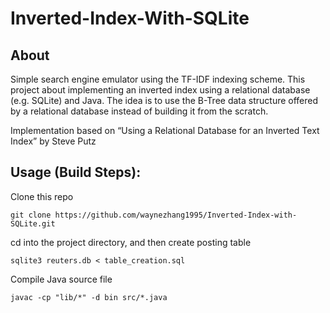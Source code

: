 # Inverted-Index-With-SQLite

## About
Simple search engine emulator using the TF-IDF indexing scheme. This project about implementing an inverted index using a relational database (e.g. SQLite) and Java. The idea is to use the B-Tree data structure offered by a relational database instead of building it from the scratch.

Implementation based on “Using a Relational Database for an Inverted Text Index” by Steve Putz

## Usage (Build Steps):

Clone this repo
```
git clone https://github.com/waynezhang1995/Inverted-Index-with-SQLite.git
```

cd into the project directory, and then create posting table
```
sqlite3 reuters.db < table_creation.sql
```

Compile Java source file
```
javac -cp "lib/*" -d bin src/*.java
```



